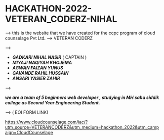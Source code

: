 # HACKATHON-2022-VETERAN_CODERZ-NIHAL


--> this is the website that we have created for the ccpc program of cloud counselage Pvt Ltd.
-->
VETERAN CODERZ


-->
- ***GADKARI NIHAL NASIR*** ( CAPTAIN )
- ***MIYAJI NAQIYAH KHOJEMA*** 
- ***AGWAN FAIZAN YUNUS***
- ***GAVANDE RAHIL HUSSAIN***
- ***ANSARI YASIER ZAHIR***


-->

 ***we are a team of 5 beginners web developer , studying in MH sabu siddik college as Second Year Engineering Student.*** 
 
 
--> 
( EOI FORM LINK)

https://www.cloudcounselage.com/iac/?utm_source=VETERANCODERZ&utm_medium=hackathon_2022&utm_campaign=CloudCounselage


